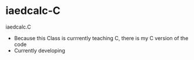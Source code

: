 # iaedcalc-C
iaedcalc.C

- Because this Class is currrently teaching C, there is my C version of the code
- Currently developing
